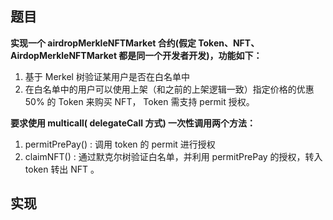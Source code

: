 ## 题目

**实现一个 airdropMerkleNFTMarket 合约(假定 Token、NFT、AirdopMerkleNFTMarket 都是同一个开发者开发)，功能如下：**

1. 基于 Merkel 树验证某用户是否在白名单中
2. 在白名单中的用户可以使用上架（和之前的上架逻辑一致）指定价格的优惠 50% 的 Token 来购买 NFT， Token 需支持 permit 授权。

**要求使用 multicall( delegateCall 方式) 一次性调用两个方法：**

1. permitPrePay() : 调用 token 的 permit 进行授权
2. claimNFT() : 通过默克尔树验证白名单，并利用 permitPrePay 的授权，转入 token 转出 NFT 。

## 实现
